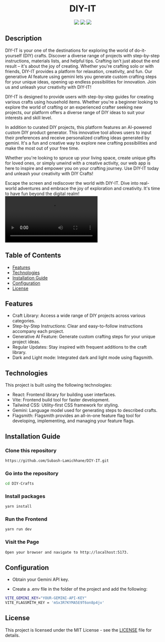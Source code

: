 <h1 align="center">DIY-IT</h1>
<p align="center">
  <img src="https://img.shields.io/badge/JavaScript-F7DF1E?style=for-the-badge&logo=javascript&logoColor=black"> 
  <img src="https://img.shields.io/badge/React-20232A?style=for-the-badge&logo=react&logoColor=61DAFB">
  <img src="https://img.shields.io/badge/Tailwind_CSS-38B2AC?style=for-the-badge&logo=tailwind-css&logoColor=white">
</p>


## Description
DIY-IT is your one of the destinations for exploring the world of do-it-yourself (DIY) crafts. Discover a diverse range of projects with step-by-step instructions, materials lists, and helpful tips. Crafting isn't just about the end result – it's about the joy of creating. Whether you're crafting solo or with friends, DIY-IT provides a platform for relaxation, creativity, and fun. Our generative AI feature using gemini lets you generate custom crafting steps for your unique ideas, opening up endless possibilities for innovation. Join us and unleash your creativity with DIY-IT!

DIY-IT is designed to provide users with step-by-step guides for creating various crafts using household items. Whether you're a beginner looking to explore the world of crafting or an experienced crafter seeking new projects, our platform offers a diverse range of DIY ideas to suit your interests and skill level.

In addition to curated DIY projects, this platform features an AI-powered custom DIY product generator. This innovative tool allows users to input their preferences and receive personalized crafting ideas generated by gemini. It's a fun and creative way to explore new crafting possibilities and make the most out of your free time.

Whether you're looking to spruce up your living space, create unique gifts for loved ones, or simply unwind with a creative activity, our web app is here to inspire and empower you on your crafting journey. Use DIY-IT today and unleash your creativity with DIY Crafts!

Escape the screen and rediscover the world with DIY-IT. Dive into real-world adventures and embrace the joy of exploration and creativity. It's time to have fun beyond the digital realm!
<video src="https://github.com/Subash-Lamichhane/DIY-IT/assets/109226874/648d819f-9e3b-4089-87f8-1d48677ad95a"></video>



## Table of Contents

- [Features](#features)
- [Technologies](#technologies)
- [Installation Guide](#installation-guide)
- [Configuration](#configuration)
- [License](#license)

## Features
 - Craft Library: Access a wide range of DIY projects across various categories.
 - Step-by-Step Instructions: Clear and easy-to-follow instructions accompany each project.
 - Generative AI Feature: Generate custom crafting steps for your unique project ideas.
 - Regular Updates: Stay inspired with frequent additions to the craft library.
 - Dark and Light mode: Integrated dark and light mode using flagsmith.


## Technologies

This project is built using the following technologies:

- React: Frontend library for building user interfaces.
- Vite: Frontend build tool for faster development.
- Tailwind CSS: Utility-first CSS framework for styling.
- Gemini: Language model used for generating steps to described crafts.
- Flagsmith: Flagsmith provides an all-in-one feature flag tool for developing, implementing, and managing your feature flags.
<!-- 
## Key Features

* User-Friendly: Easy-to-use web app for quick README file generation.
* Customization: Tailor the generated README file by providing your project's description and programming language.
* Markdown Format: Automatically formats the README file in Markdown. -->

## Installation Guide 

### Clone this repository
```bash
https://github.com/Subash-Lamichhane/DIY-IT.git
```
### Go into the repository
```bash
cd DIY-Crafts
```
### Install packages

```bash
yarn install
```

### Run the Frontend

```bash
yarn run dev
```
### Visit the Page
```bash
Open your browser and navigate to http://localhost:5173.
```

## Configuration
- Obtain your Gemini API key.

- Create a .env file in the folder of the project and add the following:
```bash
VITE_GEMINI_KEY="YOUR-GEMINI-API-KEY"
VITE_FLAGSMITH_KEY = 'mSx3R7KYMA5E9T6on8p4jv'
```


## License

This project is licensed under the MIT License - see the [LICENSE](LICENSE) file for details.
